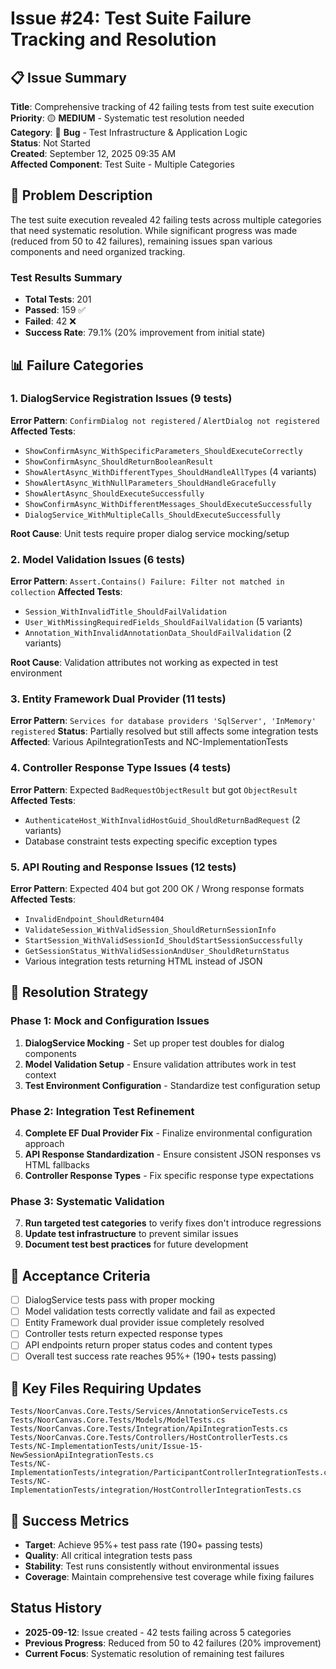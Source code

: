 # Issue #24: Test Suite Failure Tracking and Resolution

## 📋 Issue Summary
**Title**: Comprehensive tracking of 42 failing tests from test suite execution  
**Priority**: 🟡 **MEDIUM** - Systematic test resolution needed  
**Category**: 🐛 **Bug** - Test Infrastructure & Application Logic  
**Status**: Not Started  
**Created**: September 12, 2025 09:35 AM  
**Affected Component**: Test Suite - Multiple Categories

## 🚨 Problem Description
The test suite execution revealed 42 failing tests across multiple categories that need systematic resolution. While significant progress was made (reduced from 50 to 42 failures), remaining issues span various components and need organized tracking.

### Test Results Summary
- **Total Tests**: 201
- **Passed**: 159 ✅ 
- **Failed**: 42 ❌
- **Success Rate**: 79.1% (20% improvement from initial state)

## 📊 Failure Categories

### 1. **DialogService Registration Issues** (9 tests)
**Error Pattern**: `ConfirmDialog not registered` / `AlertDialog not registered`
**Affected Tests**:
- `ShowConfirmAsync_WithSpecificParameters_ShouldExecuteCorrectly`
- `ShowConfirmAsync_ShouldReturnBooleanResult`
- `ShowAlertAsync_WithDifferentTypes_ShouldHandleAllTypes` (4 variants)
- `ShowAlertAsync_WithNullParameters_ShouldHandleGracefully`
- `ShowAlertAsync_ShouldExecuteSuccessfully`
- `ShowConfirmAsync_WithDifferentMessages_ShouldExecuteSuccessfully`
- `DialogService_WithMultipleCalls_ShouldExecuteSuccessfully`

**Root Cause**: Unit tests require proper dialog service mocking/setup

### 2. **Model Validation Issues** (6 tests)
**Error Pattern**: `Assert.Contains() Failure: Filter not matched in collection`
**Affected Tests**:
- `Session_WithInvalidTitle_ShouldFailValidation`
- `User_WithMissingRequiredFields_ShouldFailValidation` (5 variants)
- `Annotation_WithInvalidAnnotationData_ShouldFailValidation` (2 variants)

**Root Cause**: Validation attributes not working as expected in test environment

### 3. **Entity Framework Dual Provider** (11 tests)
**Error Pattern**: `Services for database providers 'SqlServer', 'InMemory' registered`
**Status**: Partially resolved but still affects some integration tests
**Affected**: Various ApiIntegrationTests and NC-ImplementationTests

### 4. **Controller Response Type Issues** (4 tests)
**Error Pattern**: Expected `BadRequestObjectResult` but got `ObjectResult`
**Affected Tests**:
- `AuthenticateHost_WithInvalidHostGuid_ShouldReturnBadRequest` (2 variants)
- Database constraint tests expecting specific exception types

### 5. **API Routing and Response Issues** (12 tests)
**Error Pattern**: Expected 404 but got 200 OK / Wrong response formats
**Affected Tests**:
- `InvalidEndpoint_ShouldReturn404`
- `ValidateSession_WithValidSession_ShouldReturnSessionInfo`
- `StartSession_WithValidSessionId_ShouldStartSessionSuccessfully`
- `GetSessionStatus_WithValidSessionAndUser_ShouldReturnStatus`
- Various integration tests returning HTML instead of JSON

## 🔧 Resolution Strategy

### Phase 1: Mock and Configuration Issues
1. **DialogService Mocking** - Set up proper test doubles for dialog components
2. **Model Validation Setup** - Ensure validation attributes work in test context
3. **Test Environment Configuration** - Standardize test configuration setup

### Phase 2: Integration Test Refinement
4. **Complete EF Dual Provider Fix** - Finalize environmental configuration approach
5. **API Response Standardization** - Ensure consistent JSON responses vs HTML fallbacks
6. **Controller Response Types** - Fix specific response type expectations

### Phase 3: Systematic Validation
7. **Run targeted test categories** to verify fixes don't introduce regressions
8. **Update test infrastructure** to prevent similar issues
9. **Document test best practices** for future development

## 📝 Acceptance Criteria
- [ ] DialogService tests pass with proper mocking
- [ ] Model validation tests correctly validate and fail as expected
- [ ] Entity Framework dual provider issue completely resolved
- [ ] Controller tests return expected response types
- [ ] API endpoints return proper status codes and content types
- [ ] Overall test success rate reaches 95%+ (190+ tests passing)

## 📂 Key Files Requiring Updates
```
Tests/NoorCanvas.Core.Tests/Services/AnnotationServiceTests.cs
Tests/NoorCanvas.Core.Tests/Models/ModelTests.cs
Tests/NoorCanvas.Core.Tests/Integration/ApiIntegrationTests.cs
Tests/NoorCanvas.Core.Tests/Controllers/HostControllerTests.cs
Tests/NC-ImplementationTests/unit/Issue-15-NewSessionApiIntegrationTests.cs
Tests/NC-ImplementationTests/integration/ParticipantControllerIntegrationTests.cs
Tests/NC-ImplementationTests/integration/HostControllerIntegrationTests.cs
```

## 🎯 Success Metrics
- **Target**: Achieve 95%+ test pass rate (190+ passing tests)
- **Quality**: All critical integration tests pass
- **Stability**: Test runs consistently without environmental issues
- **Coverage**: Maintain comprehensive test coverage while fixing failures

## Status History
- **2025-09-12**: Issue created - 42 tests failing across 5 categories
- **Previous Progress**: Reduced from 50 to 42 failures (20% improvement)
- **Current Focus**: Systematic resolution of remaining test failures
